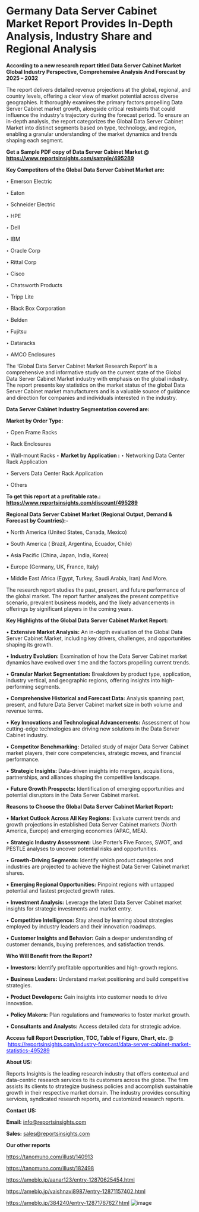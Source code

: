 # Germany Data Server Cabinet Market Report Provides In-Depth Analysis, Industry Share and Regional Analysis

<strong>According to a new research report titled Data Server Cabinet Market Global Industry Perspective, Comprehensive Analysis And Forecast by 2025 – 2032</strong>

The report delivers detailed revenue projections at the global, regional, and country levels, offering a clear view of market potential across diverse geographies. It thoroughly examines the primary factors propelling Data Server Cabinet market growth, alongside critical restraints that could influence the industry's trajectory during the forecast period. To ensure an in-depth analysis, the report categorizes the Global Data Server Cabinet Market into distinct segments based on type, technology, and region, enabling a granular understanding of the market dynamics and trends shaping each segment.

<strong>Get a Sample PDF copy of Data Server Cabinet Market </strong><strong>@<a href=https://www.reportsinsights.com/sample/495289 style=color:#0000ff;> https://www.reportsinsights.com/sample/495289</a></strong></font>

<strong>Key Competitors of the Global Data Server Cabinet Market are:</strong>

‣ Emerson Electric

‣ Eaton

‣ Schneider Electric

‣ HPE

‣ Dell

‣ IBM

‣ Oracle Corp

‣ Rittal Corp

‣ Cisco

‣ Chatsworth Products

‣ Tripp Lite

‣ Black Box Corporation

‣ Belden

‣ Fujitsu

‣ Dataracks

‣ AMCO Enclosures

The ‘Global Data Server Cabinet Market Research Report’ is a comprehensive and informative study on the current state of the Global Data Server Cabinet Market industry with emphasis on the global industry. The report presents key statistics on the market status of the global Data Server Cabinet market manufacturers and is a valuable source of guidance and direction for companies and individuals interested in the industry.

<strong>Data Server Cabinet Industry Segmentation covered are:</strong>

<strong>Market by Order Type: </strong>

‣ Open Frame Racks

‣ Rack Enclosures

‣ Wall-mount Racks
‣ 
<strong>Market by Application :</strong>
‣ Networking Data Center Rack Application

‣ Servers Data Center Rack Application

‣ Others

<strong>To get this report at a profitable rate.: <a href=https://www.reportsinsights.com/discount/495289 style=color:#0000ff;>https://www.reportsinsights.com/discount/495289</a></strong></font>

<strong>Regional Data Server Cabinet Market (Regional Output, Demand &amp; Forecast by Countries):-</strong>

• North America (United States, Canada, Mexico)

• South America ( Brazil, Argentina, Ecuador, Chile)

• Asia Pacific (China, Japan, India, Korea)

• Europe (Germany, UK, France, Italy)

• Middle East Africa (Egypt, Turkey, Saudi Arabia, Iran) And More.

The research report studies the past, present, and future performance of the global market. The report further analyzes the present competitive scenario, prevalent business models, and the likely advancements in offerings by significant players in the coming years.

<strong>Key Highlights of the Global Data Server Cabinet Market Report:</strong>

• <strong>Extensive Market Analysis:</strong> An in-depth evaluation of the Global Data Server Cabinet Market, including key drivers, challenges, and opportunities shaping its growth.

• <strong>Industry Evolution:</strong> Examination of how the Data Server Cabinet market dynamics have evolved over time and the factors propelling current trends.

• <strong>Granular Market Segmentation:</strong> Breakdown by product type, application, industry vertical, and geographic regions, offering insights into high-performing segments.

• <strong>Comprehensive Historical and Forecast Data:</strong> Analysis spanning past, present, and future Data Server Cabinet market size in both volume and revenue terms.

• <strong>Key Innovations and Technological Advancements:</strong> Assessment of how cutting-edge technologies are driving new solutions in the Data Server Cabinet industry.

• <strong>Competitor Benchmarking:</strong> Detailed study of major Data Server Cabinet market players, their core competencies, strategic moves, and financial performance.

• <strong>Strategic Insights:</strong> Data-driven insights into mergers, acquisitions, partnerships, and alliances shaping the competitive landscape.

• <strong>Future Growth Prospects:</strong> Identification of emerging opportunities and potential disruptors in the Data Server Cabinet market.

<strong>Reasons to Choose the Global Data Server Cabinet Market Report:</strong>

• <strong>Market Outlook Across All Key Regions:</strong> Evaluate current trends and growth projections in established Data Server Cabinet markets (North America, Europe) and emerging economies (APAC, MEA).

• <strong>Strategic Industry Assessment:</strong> Use Porter’s Five Forces, SWOT, and PESTLE analyses to uncover potential risks and opportunities.

• <strong>Growth-Driving Segments:</strong> Identify which product categories and industries are projected to achieve the highest Data Server Cabinet market shares.

• <strong>Emerging Regional Opportunities:</strong> Pinpoint regions with untapped potential and fastest projected growth rates.

• <strong>Investment Analysis:</strong> Leverage the latest Data Server Cabinet market insights for strategic investments and market entry.

• <strong>Competitive Intelligence:</strong> Stay ahead by learning about strategies employed by industry leaders and their innovation roadmaps.

• <strong>Customer Insights and Behavior:</strong> Gain a deeper understanding of customer demands, buying preferences, and satisfaction trends.

<strong>Who Will Benefit from the Report?</strong>

• <strong>Investors:</strong> Identify profitable opportunities and high-growth regions.

• <strong>Business Leaders:</strong> Understand market positioning and build competitive strategies.

• <strong>Product Developers:</strong> Gain insights into customer needs to drive innovation.

• <strong>Policy Makers:</strong> Plan regulations and frameworks to foster market growth.

• <strong>Consultants and Analysts:</strong> Access detailed data for strategic advice.
</ul>
<strong>Access full Report Description, TOC, Table of Figure, Chart, etc. </strong>@  <a href=https://reportsinsights.com/industry-forecast/data-server-cabinet-market-statistics-495289 style=color:#0000ff;>https://reportsinsights.com/industry-forecast/data-server-cabinet-market-statistics-495289</a></font>

<strong><strong>About US</strong>:</strong>

Reports Insights is the leading research industry that offers contextual and data-centric research services to its customers across the globe. The firm assists its clients to strategize business policies and accomplish sustainable growth in their respective market domain. The industry provides consulting services, syndicated research reports, and customized research reports.

<strong>Contact US:</strong>

<p class=""""><b>Email:</b> <a href=mailto:info@reportsinsights.com>info@reportsinsights.com</a></p>
<p class=""""><b>Sales:</b> <a href=mailto:sales@reportsinsights.com>sales@reportsinsights.com</a></p>

<strong>Our other reports</strong>

<a href=https://tanomuno.com/illust/140913>https://tanomuno.com/illust/140913</a>

<a href=https://tanomuno.com/illust/182498>https://tanomuno.com/illust/182498</a>

<a href=https://ameblo.jp/aanar123/entry-12870625454.html>https://ameblo.jp/aanar123/entry-12870625454.html</a>

<a href=https://ameblo.jp/vaishnavi8987/entry-12871157402.html>https://ameblo.jp/vaishnavi8987/entry-12871157402.html</a>

<a href=https://ameblo.jp/384240/entry-12871767627.html>https://ameblo.jp/384240/entry-12871767627.html</a>
![image](https://github.com/user-attachments/assets/adceaee1-0ed5-4880-abae-c269dcff84e7)
